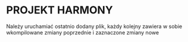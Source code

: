 # PROJEKT HARMONY
Należy uruchamiać ostatnio dodany plik, każdy kolejny zawiera w sobie wkompilowane zmiany poprzednie i zaznaczone zmiany nowe
